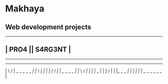 # Makhaya
Web development projects
-------------------------------------------
-------------------------------------------
|            PRO4  || S4RG3NT             |
-------------------------------------------
-------------------------------------------

 _ _         _ _  _ _ _ _ _ _ _
|    \      /   |   _ _ _ _ _ _|
|     \   |     |   |
|   |   \/     |   |   _ _ _ _
|   | \  / |   |   |   |_ _   |
|   |  \/   |   |   |_ _ _ _|  |
|   |       |   |_ _ _ _ _ _ _ |

